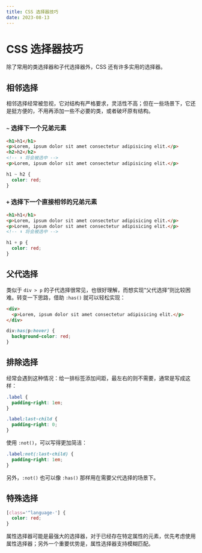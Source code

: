 ```yaml
---
title: CSS 选择器技巧
date: 2023-08-13
---
```


# CSS 选择器技巧

除了常用的类选择器和子代选择器外，CSS 还有许多实用的选择器。

## 相邻选择

相邻选择经常被忽视，它对结构有严格要求，灵活性不高；但在一些场景下，它还是挺方便的，不用再添加一些不必要的类，或者破坏原有结构。

### `~` 选择下一个兄弟元素

```html
<h1>h1</h1>
<p>Lorem, ipsum dolor sit amet consectetur adipisicing elit.</p>
<h2>h2</h2>
<!-- ⬆️ 将会被选中 -->
<p>Lorem, ipsum dolor sit amet consectetur adipisicing elit.</p>
```

```css
h1 ~ h2 {
  color: red;
}
```

### `+` 选择下一个**直接相邻**的兄弟元素

```html
<h1>h1</h1>
<p>Lorem, ipsum dolor sit amet consectetur adipisicing elit.</p>
<p>Lorem, ipsum dolor sit amet consectetur adipisicing elit.</p>
<!-- ⬆️ 将会被选中 -->
```

```css
h1 + p {
  color: red;
}
```

## 父代选择

类似于 `div > p` 的子代选择很常见，也很好理解，而想实现“父代选择”则比较困难。转变一下思路，借助 `:has()` 就可以轻松实现：

```html
<div>
  <p>Lorem, ipsum dolor sit amet consectetur adipisicing elit.</p>
</div>
```

```css
div:has(p:hover) {
  background-color: red;
}
```

## 排除选择

经常会遇到这种情况：给一排标签添加间距，最左右的则不需要，通常是写成这样：

```css
.label {
  padding-right: 1em;
}

.label:last-child {
  padding-right: 0;
}
```

使用 `:not()`，可以写得更加简洁：

```css
.label:not(:last-child) {
  padding-right: 1em;
}
```

另外，`:not()` 也可以像 `:has()` 那样用在需要父代选择的场景下。

## 特殊选择

```css
[class='^language-'] {
  color: red;
}
```

属性选择器可能是最强大的选择器，对于已经存在特定属性的元素，优先考虑使用属性选择器；另外一个重要优势是，属性选择器支持模糊匹配。
